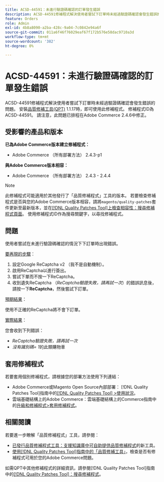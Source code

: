 ```yaml
---
title: ACSD-44591：未進行驗證碼確認的訂單發生錯誤
description: ACSD-44591修補程式解決使用者嘗試下訂單時未經過驗證碼確認會發生錯誤的問題。
feature: Orders
role: Admin
exl-id: 4b8a8090-a2ba-428c-9a04-7c0842e94a6f
source-git-commit: 011a6f46f76029eaf67f172b576e58dac9710a3d
workflow-type: tm+mt
source-wordcount: '382'
ht-degree: 0%

---
```


# ACSD-44591：未進行驗證碼確認的訂單發生錯誤

ACSD-44591修補程式解決使用者嘗試下訂單時未經過驗證碼確認會發生錯誤的問題。
安裝[品質修補工具(QPT)](https://experienceleague.adobe.com/en/docs/commerce-operations/tools/quality-patches-tool/quality-patches-tool-to-self-serve-quality-patches) 1.1.17時，即可使用此修補程式。 修補程式ID為ACSD-44591。 請注意，此問題已排程在Adobe Commerce 2.4.6中修正。

## 受影響的產品和版本

**已為Adobe Commerce版本建立修補程式：**

* Adobe Commerce （所有部署方法） 2.4.3-p1

**與Adobe Commerce版本相容：**

* Adobe Commerce （所有部署方法） 2.4.3 - 2.4.4

>[!NOTE]
>
>此修補程式可能適用於其他發行了「品質修補程式」工具的版本。 若要檢查修補程式是否與您的Adobe Commerce版本相容，請將`magento/quality-patches`套件更新至最新版本，並在[[!DNL Quality Patches Tool]上檢查相容性：搜尋修補程式頁面](https://experienceleague.adobe.com/en/docs/commerce-operations/tools/quality-patches-tool/quality-patches-tool-to-self-serve-quality-patches)。 使用修補程式ID作為搜尋關鍵字，以尋找修補程式。

## 問題

使用者嘗試在未進行驗證碼確認的情況下下訂單時出現錯誤。

<u>要再現的步驟</u>：

1. 設定Google ReCaptcha v2 （我不是自動機制）。
1. 啟用ReCaptcha以進行簽出。
1. 嘗試下單而不按一下ReCaptcha。
1. 收到遺失ReCaptcha （*ReCaptcha驗證失敗，請再試一次*）的錯誤訊息後，請按一下&#x200B;**ReCaptcha**，然後嘗試下訂單。

<u>預期結果</u>：

使用不正確的ReCaptcha將不會下訂單。

<u>實際結果</u>：

您會收到下列錯誤：

* *ReCaptcha驗證失敗，請再試一次*
* *沒有識別碼= 1*&#x200B;的此類購物車

## 套用修補程式

若要套用個別修補程式，請根據您的部署方法使用下列連結：

* Adobe Commerce或Magento Open Source內部部署： [!DNL Quality Patches Tool]指南中的[[!DNL Quality Patches Tool] >使用狀況](/help/tools/quality-patches-tool/usage.md)。
* 雲端基礎結構上的Adobe Commerce：雲端基礎結構上的Commerce指南中的[升級和修補程式>套用修補程式](https://experienceleague.adobe.com/docs/commerce-cloud-service/user-guide/develop/upgrade/apply-patches.html)。

## 相關閱讀

若要進一步瞭解「品質修補程式」工具，請參閱：

* [已發行品質修補程式工具：支援知識庫中可自助提供品質修補程式](https://experienceleague.adobe.com/en/docs/commerce-operations/tools/quality-patches-tool/quality-patches-tool-to-self-serve-quality-patches)的新工具。
* [使用[!DNL Quality Patches Tool]指南中的「品質修補工具」](/help/tools/quality-patches-tool/patches-available-in-qpt/check-patch-for-magento-issue-with-magento-quality-patches.md)，檢查是否有修補程式可用於您的Adobe Commerce問題。

如需QPT中其他修補程式的詳細資訊，請參閱[!DNL Quality Patches Tool]指南中的[[!DNL Quality Patches Tool]：搜尋修補程式](https://experienceleague.adobe.com/tools/commerce-quality-patches/index.html)。
